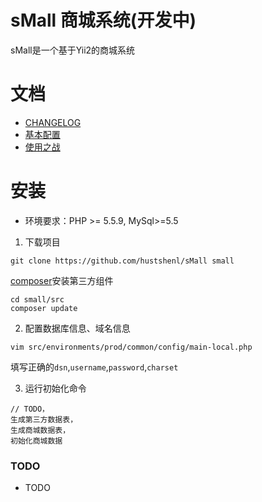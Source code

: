 # sMall 商城系统(开发中)

sMall是一个基于Yii2的商城系统

# 文档
+ [CHANGELOG](CHANGELOG.md)
+ [基本配置](docs/guide/configuration.md)
+ [使用之战](docs/guide/basic-usage.md)

# 安装

+ 环境要求：PHP >= 5.5.9, MySql>=5.5

1. 下载项目

`git clone https://github.com/hustshenl/sMall small`

[composer](https://getcomposer.org/)安装第三方组件

```shell
cd small/src
composer update
```
2. 配置数据库信息、域名信息

`vim src/environments/prod/common/config/main-local.php`

填写正确的`dsn`,`username`,`password`,`charset`

3. 运行初始化命令

```shell
// TODO，
生成第三方数据表，
生成商城数据表，
初始化商城数据
```


### TODO

+ TODO
